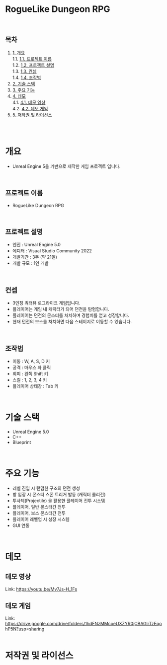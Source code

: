 RogueLike Dungeon RPG
========================
<br/>

## 목차
1. [1. 개요](#개요)<br/>
  1.1. [1.1. 프로젝트 이름](#프로젝트-이름)<br/>
  1.2. [1.2. 프로젝트 설명](#프로젝트-설명)<br/>
  1.3. [1.3. 컨셈](#컨셉)<br/>
  1.4. [1.4. 조작법](법조작법)<br/>
2. [2. 기술 스택](#기술-스택)<br/>
3. [3. 주요 기능](#주요-기능)<br/>
4. [4. 데모](#데모)<br/>
  4.1. [4.1. 데모 영상](#데모-영상)<br/>
  4.2. [4.2. 데모 게임](#데모-게임)<br/>
 5. [5. 저작권 및 라이선스](#저작권-및-라이선스)<br/>
 <br/>
 <br/>
 
# 개요
* Unreal Engine 5을 기반으로 제작한 게임 프로젝트 입니다.
<br/>

## 프로젝트 이름
* RogueLike Dungeon RPG
<br/>

## 프로젝트 설명
* 엔진      : Unreal Engine 5.0
* 에디터    : Visual Studio Community 2022
* 개발기간  : 3주 (약 21일)
* 개발 규모 : 1인 개발
<br/>

## 컨셉
* 3인칭 쿼터뷰 로그라이크 게임입니다.
* 플레이어는 게임 내 캐릭터가 되어 던전을 탐험합니다.
* 플레이어는 던전의 몬스터를 처치하며 경험치를 얻고 성장합니다.
* 현재 던전의 보스를 처치하면 다음 스테이지로 이동할 수 있습니다.
<br/>

## 조작법
* 이동 : W, A, S, D 키
* 공격 : 마우스 좌 클릭
* 회피 : 왼쪽 Shift 키
* 스킬 : 1, 2, 3, 4 키
* 플레이어 상태창 : Tab 키
<br/>

# 기술 스택
* Unreal Engine 5.0
* C++
* Blueprint
<br/>

# 주요 기능
* 레벨 진입 시 랜덤한 구조의 던전 생성
* 방 입장 시 몬스터 스폰 트리거 발동 (캐릭터 콜리전)
* 투사체(Projectile) 을 활용한 플레이어 전투 시스템
* 플레이어, 일반 몬스터간 전투
* 플레이어, 보스 몬스터간 전투
* 플레이어 레벨업 시 성장 시스템
* GUI 연동
<br/>

# 데모
## 데모 영상  
Link: <https://youtu.be/Mv7Js-H_1Fs>
<br/>

## 데모 게임  
Link: <https://drive.google.com/drive/folders/1hdFNzMMcoeUXZYR0jCBAGlrTzEqohP5N?usp=sharing>
<br/>
<br/>

# 저작권 및 라이선스
<br/>
<br/>
